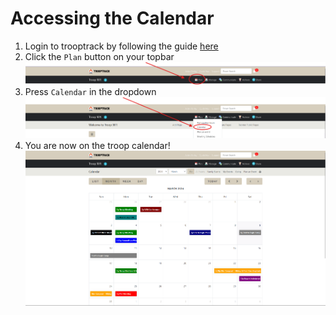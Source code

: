 # Accessing the Calendar
1. Login to trooptrack by following the guide [here](./login.md)
2. Click the `Plan` button on your topbar
![plan_topbar](assets/plan_topbar.png)
3. Press `Calendar` in the dropdown
![calendar_dropdown](assets/calendar_dropdown.png)
4. You are now on the troop calendar!
![on_calendar](assets/on_calendar.png)